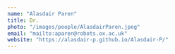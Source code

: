 ```yaml
---
name: "Alasdair Paren"
title: Dr.
photo: "/images/people/AlasdairParen.jpeg"
email: "mailto:aparen@robots.ox.ac.uk"
website: "https://alasdair-p.github.io/Alasdair-P/"
---
```



